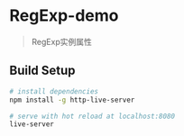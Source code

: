 # RegExp-demo

> RegExp实例属性

## Build Setup

``` bash
# install dependencies
npm install -g http-live-server

# serve with hot reload at localhost:8080
live-server

```

